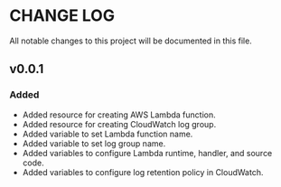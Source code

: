 # CHANGE LOG

All notable changes to this project will be documented in this file.

## v0.0.1

### Added

- Added resource for creating AWS Lambda function.
- Added resource for creating CloudWatch log group.
- Added variable to set Lambda function name.
- Added variable to set log group name.
- Added variables to configure Lambda runtime, handler, and source code.
- Added variables to configure log retention policy in CloudWatch.
